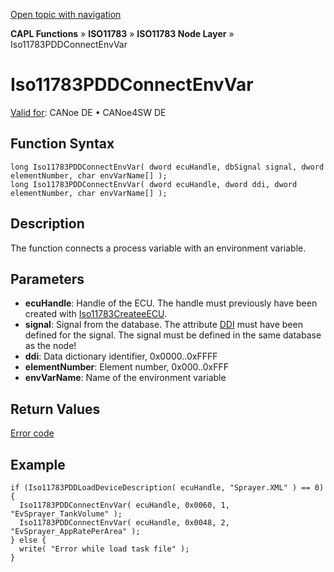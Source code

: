 [Open topic with navigation](../../../../../../CANoeDEFamily.htm#Topics/CAPLFunctions/ISO11783/ISONodeLayer/Functions/CAPLfunctionIso11783PDDconnectenvvar.md)

**CAPL Functions** » **ISO11783** » **ISO11783 Node Layer** » Iso11783PDDConnectEnvVar

# Iso11783PDDConnectEnvVar

[Valid for](../../../../Shared/FeatureAvailability.md): CANoe DE • CANoe4SW DE

## Function Syntax

```plaintext
long Iso11783PDDConnectEnvVar( dword ecuHandle, dbSignal signal, dword elementNumber, char envVarName[] );
long Iso11783PDDConnectEnvVar( dword ecuHandle, dword ddi, dword elementNumber, char envVarName[] );
```

## Description

The function connects a process variable with an environment variable.

## Parameters

- **ecuHandle**: Handle of the ECU. The handle must previously have been created with [Iso11783CreateeECU](CAPLfunctionIso11783CreateECU.md).
- **signal**: Signal from the database. The attribute [DDI](../../../../CANoeCANalyzer/ISO11783/processData/ProcessDataDefinition.md) must have been defined for the signal. The signal must be defined in the same database as the node!
- **ddi**: Data dictionary identifier, 0x0000..0xFFFF
- **elementNumber**: Element number, 0x000..0xFFF
- **envVarName**: Name of the environment variable

## Return Values

[Error code](../CAPLfunctionsISONLErrorCodesPDDOnError.md)

## Example

```plaintext
if (Iso11783PDDLoadDeviceDescription( ecuHandle, "Sprayer.XML" ) == 0) {
  Iso11783PDDConnectEnvVar( ecuHandle, 0x0060, 1, "EvSprayer_TankVolume" );
  Iso11783PDDConnectEnvVar( ecuHandle, 0x0048, 2, "EvSprayer_AppRatePerArea" );
} else {
  write( "Error while load task file" );
}
```
